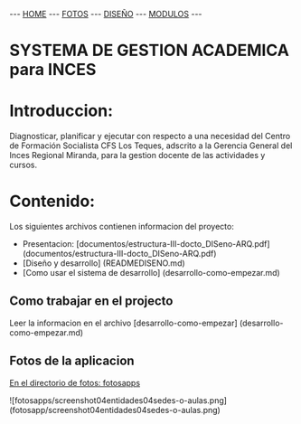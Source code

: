 --- [HOME](README.md) --- [FOTOS](READMEFOTOS.md) --- [DISEÑO](READMEDISENO.md) --- [MODULOS](READMEMENU.md) ---

# **SYSTEMA DE GESTION ACADEMICA** para **INCES**

Introduccion:
===============

Diagnosticar, planificar y ejecutar con respecto a una necesidad del Centro 
de Formación Socialista CFS Los Teques, adscrito a la Gerencia General 
del Inces Regional Miranda, para la gestion docente de las actividades y cursos.

Contenido:
==========

Los siguientes archivos contienen informacion del proyecto:

* Presentacion: [documentos/estructura-III-docto_DISeno-ARQ.pdf] (documentos/estructura-III-docto_DISeno-ARQ.pdf)
* [Diseño y desarrollo] (READMEDISENO.md)
* [Como usar el sistema de desarrollo] (desarrollo-como-empezar.md)


Como trabajar en el projecto
----------------------------

Leer la informacion en el archivo [desarrollo-como-empezar] (desarrollo-como-empezar.md)

Fotos de la aplicacion
-----------------------

[En el directorio de fotos: fotosapps](READMEFOTOS.md)

![fotosapps/screenshot04entidades04sedes-o-aulas.png] (fotosapp/screenshot04entidades04sedes-o-aulas.png)

